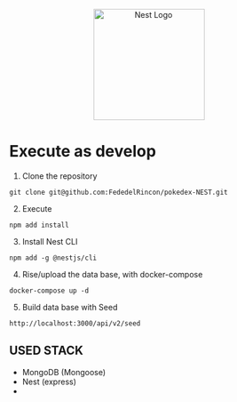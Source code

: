 <p align="center">
  <a href="http://nestjs.com/" target="blank"><img src="https://nestjs.com/img/logo-small.svg" width="200" alt="Nest Logo" /></a>
</p>

# Execute as develop
1. Clone the repository
```
git clone git@github.com:FededelRincon/pokedex-NEST.git
```

2. Execute
```
npm add install
```

3. Install Nest CLI
```
npm add -g @nestjs/cli
```

4. Rise/upload the data base, with docker-compose
```
docker-compose up -d
```

5. Build data base with Seed
```
http://localhost:3000/api/v2/seed
```


## USED STACK
* MongoDB (Mongoose)
* Nest (express)
* 